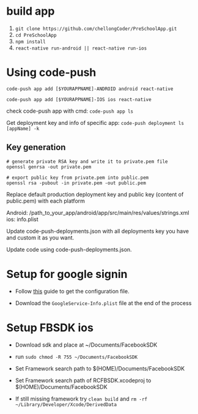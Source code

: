 # build app

1. `git clone https://github.com/chellongCoder/PreSchoolApp.git`
2. `cd PreSchoolApp`
3. `npm install`
4. `react-native run-android || react-native run-ios`

# Using code-push

`code-push app add [$YOURAPPNAME]-ANDROID android react-native`

`code-push app add [$YOURAPPNAME]-IOS ios react-native`

check code-push app with cmd: `code-push app ls`

Get deployment key and info of specific app: `code-push deployment ls [appName] -k`

## Key generation

```
# generate private RSA key and write it to private.pem file
openssl genrsa -out private.pem

# export public key from private.pem into public.pem
openssl rsa -pubout -in private.pem -out public.pem

```

Replace default production deployment key and public key (content of public.pem) with each platform

Android: /path_to_your_app/android/app/src/main/res/values/strings.xml
ios: info.plist

Update code-push-deployments.json with all deployments key you have and custom it as you want.

Update code using code-push-deployments.json.


# Setup for google signin

- Follow [this](https://github.com/react-native-community/react-native-google-signin/blob/master/docs/get-config-file.md) guide to get the configuration file.

- Download the `GoogleService-Info.plist` file at the end of the process


# Setup FBSDK ios 
- Download sdk and place at ~/Documents/FacebookSDK
  
- run `sudo chmod -R 755 ~/Documents/FacebookSDK`

- Set Framework search path  to $(HOME)/Documents/FacebookSDK 

- Set Framework search path of RCFBSDK.xcodeproj  to $(HOME)/Documents/FacebookSDK 

- If still missing framework try `clean build` and `rm -rf ~/Library/Developer/Xcode/DerivedData`


